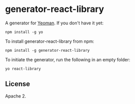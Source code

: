 # generator-react-library

A generator for [Yeoman](http://yeoman.io). If you don't have it yet:

```
npm install -g yo
```

To install generator-react-library from npm:

```
npm install -g generator-react-library
```

To initiate the generator, run the following in an empty folder:

```
yo react-library
```

## License

Apache 2.
